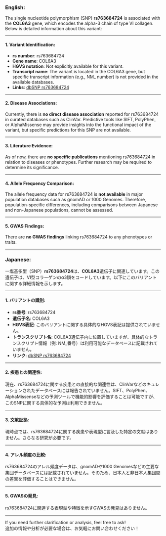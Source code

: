 ### English:
The single nucleotide polymorphism (SNP) **rs763684724** is associated with the **COL6A3** gene, which encodes the alpha-3 chain of type VI collagen. Below is detailed information about this variant:

---

#### 1. **Variant Identification**:
- **rs number**: rs763684724  
- **Gene name**: COL6A3  
- **HGVS notation**: Not explicitly available for this variant.  
- **Transcript name**: The variant is located in the COL6A3 gene, but specific transcript information (e.g., NM_ number) is not provided in the available databases.  
- **Links**: [dbSNP rs763684724](https://www.ncbi.nlm.nih.gov/snp/rs763684724)

---

#### 2. **Disease Associations**:
Currently, there is **no direct disease association** reported for rs763684724 in curated databases such as ClinVar. Predictive tools like SIFT, PolyPhen, or AlphaMissense may provide insights into the functional impact of the variant, but specific predictions for this SNP are not available.

---

#### 3. **Literature Evidence**:
As of now, there are **no specific publications** mentioning rs763684724 in relation to diseases or phenotypes. Further research may be required to determine its significance.

---

#### 4. **Allele Frequency Comparison**:
The allele frequency data for rs763684724 is **not available** in major population databases such as gnomAD or 1000 Genomes. Therefore, population-specific differences, including comparisons between Japanese and non-Japanese populations, cannot be assessed.

---

#### 5. **GWAS Findings**:
There are **no GWAS findings** linking rs763684724 to any phenotypes or traits.

---

### Japanese:
一塩基多型（SNP）**rs763684724**は、**COL6A3**遺伝子に関連しています。この遺伝子は、VI型コラーゲンのα3鎖をコードしています。以下にこのバリアントに関する詳細情報を示します。

---

#### 1. **バリアントの識別**:
- **rs番号**: rs763684724  
- **遺伝子名**: COL6A3  
- **HGVS表記**: このバリアントに関する具体的なHGVS表記は提供されていません。  
- **トランスクリプト名**: COL6A3遺伝子内に位置していますが、具体的なトランスクリプト情報（例: NM_番号）は利用可能なデータベースに記載されていません。  
- **リンク**: [dbSNP rs763684724](https://www.ncbi.nlm.nih.gov/snp/rs763684724)

---

#### 2. **疾患との関連性**:
現在、rs763684724に関する疾患との直接的な関連性は、ClinVarなどのキュレーションされたデータベースには報告されていません。SIFT、PolyPhen、AlphaMissenseなどの予測ツールで機能的影響を評価することは可能ですが、このSNPに関する具体的な予測は利用できません。

---

#### 3. **文献証拠**:
現時点では、rs763684724に関する疾患や表現型に言及した特定の文献はありません。さらなる研究が必要です。

---

#### 4. **アレル頻度の比較**:
rs763684724のアレル頻度データは、gnomADや1000 Genomesなどの主要な集団データベースには記載されていません。そのため、日本人と非日本人集団間の差異を評価することはできません。

---

#### 5. **GWASの発見**:
rs763684724に関連する表現型や特徴を示すGWASの発見はありません。

---

If you need further clarification or analysis, feel free to ask!  
追加の情報や分析が必要な場合は、お気軽にお問い合わせください！